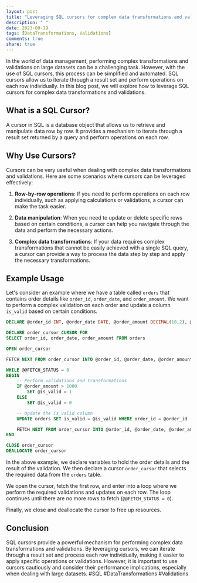 ```yaml
---
layout: post
title: "Leveraging SQL cursors for complex data transformations and validations"
description: " "
date: 2023-09-19
tags: [DataTransformations, Validations]
comments: true
share: true
---
```


In the world of data management, performing complex transformations and validations on large datasets can be a challenging task. However, with the use of SQL cursors, this process can be simplified and automated. SQL cursors allow us to iterate through a result set and perform operations on each row individually. In this blog post, we will explore how to leverage SQL cursors for complex data transformations and validations.

## What is a SQL Cursor?

A cursor in SQL is a database object that allows us to retrieve and manipulate data row by row. It provides a mechanism to iterate through a result set returned by a query and perform operations on each row.

## Why Use Cursors?

Cursors can be very useful when dealing with complex data transformations and validations. Here are some scenarios where cursors can be leveraged effectively:

1. **Row-by-row operations**: If you need to perform operations on each row individually, such as applying calculations or validations, a cursor can make the task easier.

2. **Data manipulation**: When you need to update or delete specific rows based on certain conditions, a cursor can help you navigate through the data and perform the necessary actions.

3. **Complex data transformations**: If your data requires complex transformations that cannot be easily achieved with a single SQL query, a cursor can provide a way to process the data step by step and apply the necessary transformations.

## Example Usage

Let's consider an example where we have a table called `orders` that contains order details like `order_id`, `order_date`, and `order_amount`. We want to perform a complex validation on each order and update a column `is_valid` based on certain conditions.

```sql
DECLARE @order_id INT, @order_date DATE, @order_amount DECIMAL(10,2), @is_valid BIT

DECLARE order_cursor CURSOR FOR
SELECT order_id, order_date, order_amount FROM orders

OPEN order_cursor

FETCH NEXT FROM order_cursor INTO @order_id, @order_date, @order_amount

WHILE @@FETCH_STATUS = 0
BEGIN
    -- Perform validations and transformations
    IF @order_amount > 1000
        SET @is_valid = 1
    ELSE
        SET @is_valid = 0

    -- Update the is_valid column
    UPDATE orders SET is_valid = @is_valid WHERE order_id = @order_id

    FETCH NEXT FROM order_cursor INTO @order_id, @order_date, @order_amount
END

CLOSE order_cursor
DEALLOCATE order_cursor
```

In the above example, we declare variables to hold the order details and the result of the validation. We then declare a cursor `order_cursor` that selects the required data from the `orders` table.

We open the cursor, fetch the first row, and enter into a loop where we perform the required validations and updates on each row. The loop continues until there are no more rows to fetch (`@@FETCH_STATUS = 0`).

Finally, we close and deallocate the cursor to free up resources.

## Conclusion

SQL cursors provide a powerful mechanism for performing complex data transformations and validations. By leveraging cursors, we can iterate through a result set and process each row individually, making it easier to apply specific operations or validations. However, it is important to use cursors cautiously and consider their performance implications, especially when dealing with large datasets. #SQL #DataTransformations #Validations